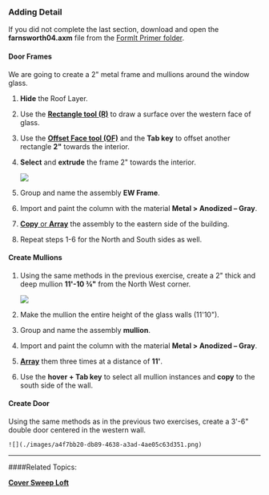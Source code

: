 ### Adding Detail
If you did not complete the last section, download and open the **farnsworth04.axm** file from the [FormIt Primer folder](https://autodesk.app.box.com/s/thavswirrbflit27rbqzl26ljj7fu1uv/1/9025446442).

#### Door Frames

We are going to create a 2" metal frame and mullions around the window glass.

1. **Hide** the Roof Layer.

2. Use the [**Rectangle tool (R)**](../tool-library/rectangle-tool.md) to draw a surface over the western face of glass.

3. Use the [**Offset Face tool (OF)**](../tool-library/extrude-cut-and-offset-faces.md) and the **Tab key** to offset another rectangle **2"** towards the interior.

4. **Select** and **extrude** the frame 2" towards the interior. 

    ![](./images/24f63252-b1e6-4071-ba24-961269bf4490.png)

5. Group and name the assembly **EW Frame**.

6. Import and paint the column with the material **Metal &gt; Anodized – Gray**.

7. [**Copy** or **Array**](../tool-library/tilt-array-copy-and-paste.md) the assembly to the eastern side of the building.

8. Repeat steps 1-6 for the North and South sides as well.

#### Create Mullions

1. Using the same methods in the previous exercise, create a 2" thick and deep mullion **11'-10 ¾"** from the North West corner. 

    ![](./images/7657c4da-7a46-4b50-9458-d08286f9efa4.png)

2. Make the mullion the entire height of the glass walls (11'10").

3. Group and name the assembly **mullion**.

4. Import and paint the column with the material **Metal &gt; Anodized – Gray**.

5. [**Array**](../tool-library/tilt-array-copy-and-paste.md) them three times at a distance of **11'**.

6. Use the **hover + Tab key** to select all mullion instances and **copy** to the south side of the wall.

#### Create Door
Using the same methods as in the previous two exercises, create a 3'-6" double door centered in the western wall. 

    ![](./images/a4f7bb20-db89-4638-a3ad-4ae05c63d351.png)

---
####Related Topics:

[**Cover Sweep Loft**](../tool-library/cover-sweep-loft.md)